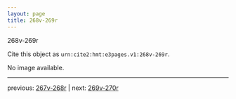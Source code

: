 ```yaml
---
layout: page
title: 268v-269r
---
```


268v-269r

Cite this object as `urn:cite2:hmt:e3pages.v1:268v-269r`.

No image available. 



---

previous: [267v-268r](../267v-268r/) | next: [269v-270r](../269v-270r/)